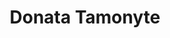 ---
# Display name
title: "Donata Tamonyte"

# Username (this should match the folder name and the name on publications)
authors:
- "donata-tamonyte"

# Is this the primary user of the site?
superuser: false

# Role/position (e.g., Professor of Artificial Intelligence)
role:

# Organizations/Affiliations
organizations:
- name: Royal Holloway, University of London
  url: ""

# Short bio (displayed in user profile at end of posts)
bio: 

# List each interest with a dash
interests:
- Clinical Psychology
- Neuropsychology
- Brain & Cognitive Development

education:
  courses:
    - course: PG Cert in Low Intensity Cognitive Behavioural Interventions
      institution: University College London
      year: 2019
    - course: MSc in Forensic Psychology
      institution: Goldsmiths, University of London
      year: 2017
    - course: BSc Psychology
      institution: University of Greenwich
      year: 2015

# Social/Academic Networking
# For available icons, see: https://wowchemy.com/docs/page-builder/#icons
#   For an email link, use "fas" icon pack, "envelope" icon, and a link in the
#   form "mailto:your-email@example.com" or "#contact" for contact widget.
social:
- icon: envelope
  icon_pack: fas
  link: 'mailto:donata.tamonyte.2021@live.rhul.ac.uk'

# Link to a PDF of your resume/CV from the About widget.
# To enable, copy your resume/CV to `static/files/cv.pdf` and uncomment the lines below.
# - icon: cv
#   icon_pack: ai
#   link: files/cv.pdf

# Enter email to display Gravatar (if Gravatar enabled in Config)
email: ""

# Highlight the author in author lists? (true/false)
highlight_name: false

# Organizational groups that you belong to (for People widget)
#   Set this to `[]` or comment out if you are not using People widget.
user_groups:
- Researchers
---